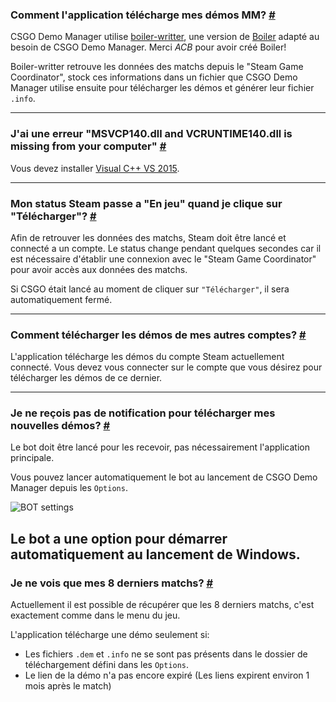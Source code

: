 <a class="anchor" id="how"></a>

### Comment l'application télécharge mes démos MM? [#](/fr/docs/downloads#how)

CSGO Demo Manager utilise [boiler-writter](https://github.com/akiver/boiler-writter), une version de [Boiler](https://bitbucket.org/ACB/boiler/) adapté au besoin de CSGO Demo Manager. Merci _ACB_ pour avoir créé Boiler!

Boiler-writter retrouve les données des matchs depuis le "Steam Game Coordinator", stock ces informations dans un fichier que CSGO Demo Manager utilise ensuite pour télécharger les démos et générer leur fichier `.info`.

---

<a class="anchor" id="msvcp"></a>

### J'ai une erreur "MSVCP140.dll and VCRUNTIME140.dll is missing from your computer" [#](/fr/docs/downloads#msvcp)

Vous devez installer [Visual C++ VS 2015](https://www.microsoft.com/en-us/download/details.aspx?id=48145).

---

<a class="anchor" id="steam-status"></a>

### Mon status Steam passe a "En jeu" quand je clique sur "Télécharger"? [#](/fr/docs/downloads#steam-status)

Afin de retrouver les données des matchs, Steam doit être lancé et connecté a un compte.
Le status change pendant quelques secondes car il est nécessaire d'établir une connexion avec le "Steam Game Coordinator" pour avoir accès aux données des matchs.

Si CSGO était lancé au moment de cliquer sur `"Télécharger"`, il sera automatiquement fermé.

---

<a class="anchor" id="others-accounts"></a>

### Comment télécharger les démos de mes autres comptes? [#](/fr/docs/downloads#others-accounts)

L'application télécharge les démos du compte Steam actuellement connecté. Vous devez vous connecter sur le compte que vous désirez pour télécharger les démos de ce dernier.

---

<a class="anchor" id="notifications"></a>

### Je ne reçois pas de notification pour télécharger mes nouvelles démos? [#](/fr/docs/downloads#notifications)

Le bot doit être lancé pour les recevoir, pas nécessairement l'application principale.

Vous pouvez lancer automatiquement le bot au lancement de CSGO Demo Manager depuis les `Options`.

![BOT settings](/images/docs/downloads/bot-settings.png)

## <p class="has-text-warning">Le bot a une option pour démarrer automatiquement au lancement de Windows.</p>

<a class="anchor" id="matches-number"></a>

### Je ne vois que mes 8 derniers matchs? [#](/fr/docs/downloads#matches-number)

Actuellement il est possible de récupérer que les 8 derniers matchs, c'est exactement comme dans le menu du jeu.

L'application télécharge une démo seulement si:

- Les fichiers `.dem` et `.info` ne se sont pas présents dans le dossier de téléchargement défini dans les `Options`.
- Le lien de la démo n'a pas encore expiré (Les liens expirent environ 1 mois après le match)
